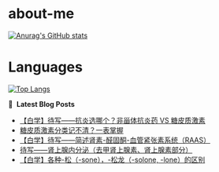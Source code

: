 # about-me
[![Anurag's GitHub stats](https://github-readme-stats.vercel.app/api?username=whitewatercn)](https://github.com/anuraghazra/github-readme-stats)

# Languages
[![Top Langs](https://github-readme-stats.vercel.app/api/top-langs/?username=whitewatercn)](https://github.com/anuraghazra/github-readme-stats)

📕 &nbsp;**Latest Blog Posts**
<!-- BLOG-POST-LIST:START -->
- [【白学】待写——抗炎选哪个？非甾体抗炎药 VS 糖皮质激素](https://forum.beginner.center/t/topic/940/1)
- [糖皮质激素分类记不清？一表掌握](https://forum.beginner.center/t/topic/939/1)
- [【白学】待写——简述肾素-醛固酮-血管紧张素系统（RAAS）](https://forum.beginner.center/t/topic/938/1)
- [待写——肾上腺内分泌（去甲肾上腺素、肾上腺素部分）](https://forum.beginner.center/t/topic/937/1)
- [【白学】各种-松（-sone），-松龙（-solone, -lone）的区别](https://forum.beginner.center/t/topic/936/1)
<!-- BLOG-POST-LIST:END -->
